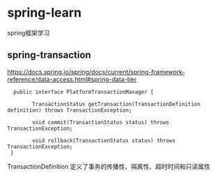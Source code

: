 # spring-learn
spring框架学习
## spring-transaction
https://docs.spring.io/spring/docs/current/spring-framework-reference/data-access.html#spring-data-tier
```
  public interface PlatformTransactionManager {

    	TransactionStatus getTransaction(TransactionDefinition definition) throws TransactionException;

    	void commit(TransactionStatus status) throws TransactionException;

    	void rollback(TransactionStatus status) throws TransactionException;
 }
```
TransactionDefinition
定义了事务的传播性、隔离性、超时时间和只读属性
